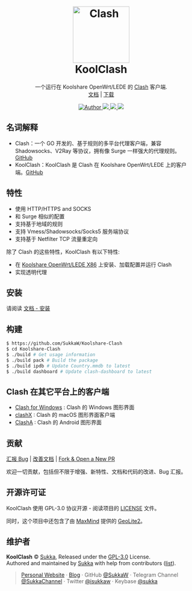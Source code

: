 <h1 align="center">
    <img src="https://koolclash.js.org/img/koolclash.png" alt="Clash" width="150">
    <br>KoolClash
</h1>

<p align="center">
一个运行在 Koolshare OpenWrt/LEDE 的 <a href="https://github.com/Dreamacro/clash" target="_blank">Clash</a> 客户端.<br>
<a href="https://koolclash.js.org">文档</a> |
<a href="https://github.com/SukkaW/Koolshare-Clash/releases">下载</a>
</p>

<p align="center">
    <!--<a href="https://travis-ci.org/SukkaW/KoolShare-Clash">
        <img src="https://img.shields.io/travis/SukkaW/KoolShare-Clash.svg?style=flat-square" alt="Travis-CI">
    </a>-->
    <a href="https://skk.moe" target="_blank">
        <img alt="Author" src="https://img.shields.io/badge/Author-Sukka-b68469.svg?style=flat-square"/>
    </a>
    <a href="https://github.com/SukkaW/Koolshare-Clash/releases" target="_blank">
        <img src="https://img.shields.io/github/release/SukkaW/Koolshare-Clash/all.svg?style=flat-square">
    </a>
    <a href="https://github.com/Dreamacro/clash" target="_blank">
        <img src="https://img.shields.io/badge/Clash-0.12.0-1c4070.svg?style=flat-square"/>
    </a>
    <a href="https://github.com/SukkaW/Koolshare-Clash/blob/master/LICENSE">
        <img src="https://img.shields.io/github/license/sukkaw/koolshare-clash.svg?style=flat-square"/>
    </a>
</p>

## 名词解释

- Clash：一个 GO 开发的、基于规则的多平台代理客户端，兼容 Shadowsocks、V2Ray 等协议，拥有像 Surge 一样强大的代理规则。[GitHub](https://github.com/Dreamacro/clash)
- KoolClash：KoolClash 是 Clash 在 Koolshare OpenWrt/LEDE 上的客户端。[GitHub](https://github.com/SukkaW/Koolshare-Clash)

## 特性

- 使用 HTTP/HTTPS and SOCKS
- 和 Surge 相似的配置
- 支持基于地域的规则
- 支持 Vmess/Shadowsocks/Socks5 服务端协议
- 支持基于 Netfilter TCP 流量重定向

除了 Clash 的这些特性，KoolClash 有以下特性:

- 在 [Koolshare OpenWrt/LEDE X86](https://firmware.koolshare.cn/LEDE_X64_fw867/) 上安装、加载配置并运行 Clash
- 实现透明代理

## 安装

请阅读 [文档 - 安装](https://koolclash.js.org/#/install)

## 构建

```bash
$ https://github.com/SukkaW/Koolshare-Clash
$ cd Koolshare-Clash
$ ./build # Get usage information
$ ./build pack # Build the package
$ ./build ipdb # Update Country.mmdb to latest
$ ./build dashboard # Update clash-dashboard to latest
```

## Clash 在其它平台上的客户端

- [Clash for Windows](https://github.com/Fndroid/clash_for_windows_pkg) : Clash 的 Windows 图形界面
- [clashX](https://github.com/yichengchen/clashX) : Clash 的 macOS 图形界面客户端
- [ClashA](https://github.com/ccg2018/ClashA) : Clash 的 Android 图形界面

## 贡献

[汇报 Bug](https://github.com/SukkaW/Koolshare-Clash/issues/new/choose) | [改善文档](https://github.com/SukkaW/Koolshare-Clash/tree/master/docs) | [Fork & Open a New PR](https://github.com/SukkaW/Koolshare-Clash/fork)

欢迎一切贡献，包括但不限于增强、新特性、文档和代码的改进、Bug 汇报。

## 开源许可证

KoolClash 使用 GPL-3.0 协议开源 - 阅读项目的 [LICENSE](https://github.com/SukkaW/Koolshare-Clash/blob/master/LICENSE) 文件。

同时，这个项目中还包含了由 [MaxMind](https://www.maxmind.com) 提供的 [GeoLite2](https://dev.maxmind.com/geoip/geoip2/geolite2/)。

## 维护者

**KoolClash** © [Sukka](https://github.com/SukkaW), Released under the [GPL-3.0]([./LICENSE](https://github.com/SukkaW/Koolshare-Clash/blob/master/LICENSE)) License.<br>
Authored and maintained by [Sukka]([Sukka](https://github.com/SukkaW)) with help from contributors ([list](https://github.com/SukkaW/Koolshare-Clash/contributors)).

> [Personal Website](https://skk.moe) · [Blog](https://blog.skk.moe) · GitHub [@SukkaW](https://github.com/SukkaW) · Telegram Channel [@SukkaChannel](https://t.me/SukkaChannel) · Twitter [@isukkaw](https://twitter.com/isukkaw) · Keybase [@sukka](https://keybase.io/sukka)
